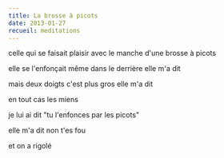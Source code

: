 ```yaml
---
title: La brosse à picots
date: 2013-01-27
recueil: meditations
---
```


celle qui se faisait plaisir avec le manche d'une brosse à picots

elle se l'enfonçait même dans le derrière elle m'a dit

mais deux doigts c'est plus gros elle m'a dit

en tout cas les miens

je lui ai dit "tu l'enfonces par les picots"

elle m'a dit non t'es fou

et on a rigolé
